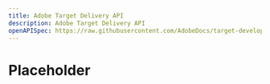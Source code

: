 ```yaml
---
title: Adobe Target Delivery API
description: Adobe Target Delivery API
openAPISpec: https://raw.githubusercontent.com/AdobeDocs/target-developers/main/src/delivery-api.json 
---
```


# Placeholder

<!--

[//]: # (https://developers.adobetarget.com/2f4a900c-143b-48cd-bfab-14a866f1b460)

-->